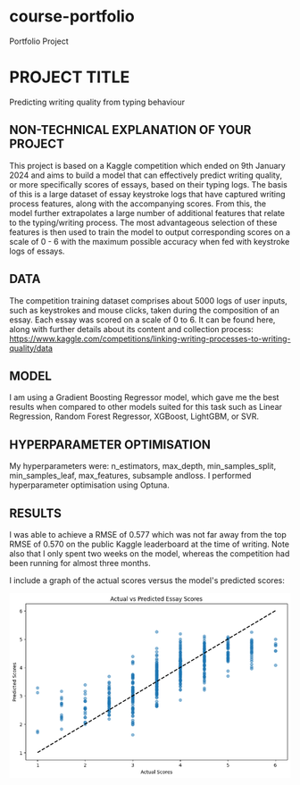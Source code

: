 # course-portfolio
Portfolio Project 

# PROJECT TITLE 
Predicting writing quality from typing behaviour

## NON-TECHNICAL EXPLANATION OF YOUR PROJECT
This project is based on a Kaggle competition which ended on 9th January 2024 and aims to build a model that can effectively predict writing quality, or more specifically scores of essays, based on their typing logs. The basis of this is a large dataset of essay keystroke logs that have captured writing process features, along with the accompanying scores. From this, the model further extrapolates a large number of additional features that relate to the typing/writing process. The most advantageous selection of these features is then used to train the model to output corresponding scores on a scale of 0 - 6 with the maximum possible accuracy when fed with keystroke logs of essays.

## DATA
The competition training dataset comprises about 5000 logs of user inputs, such as keystrokes and mouse clicks, taken during the composition of an essay. Each essay was scored on a scale of 0 to 6. It can be found here, along with further details about its content and collection process: https://www.kaggle.com/competitions/linking-writing-processes-to-writing-quality/data

## MODEL 
I am using a Gradient Boosting Regressor model, which gave me the best results when compared to other models suited for this task such as Linear Regression, Random Forest Regressor, XGBoost, LightGBM, or SVR. 

## HYPERPARAMETER OPTIMISATION
My hyperparameters were: n_estimators, max_depth, min_samples_split, min_samples_leaf, max_features, subsample andloss. I performed hyperparameter optimisation using Optuna.

## RESULTS
I was able to achieve a RMSE of 0.577 which was not far away from the top RMSE of 0.570 on the public Kaggle leaderboard at the time of writing. Note also that I only spent two weeks on the model, whereas the competition had been running for almost three months. 

I include a graph of the actual scores versus the model's predicted scores:

![Graph](Writing_quality_predictor.png)
